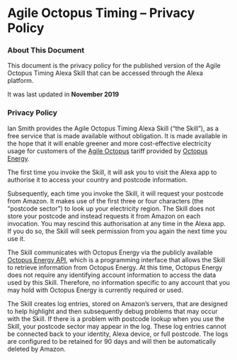 # Agile Octopus Timing – Privacy Policy

### About This Document
This document is the privacy policy for the published version of the Agile Octopus Timing Alexa Skill that can be accessed through the Alexa platform.

It was last updated in **November 2019**

### Privacy Policy
Ian Smith provides the Agile Octopus Timing Alexa Skill (“the Skill”), as a free service that is made available without obligation. It is made available in the hope that it will enable greener and more cost-effective electricity usage for customers of the [Agile Octopus][1] tariff provided by [Octopus Energy][2].

The first time you invoke the Skill, it will ask you to visit the Alexa app to authorise it to access your country and postcode information.

Subsequently, each time you invoke the Skill, it will request your postcode from Amazon. It makes use of the first three or four characters (the “postcode sector”) to look up your electricity region. The Skill does not store your postcode and instead requests it from Amazon on each invocation. You may rescind this authorisation at any time in the Alexa app. If you do so, the Skill will seek permission from you again the next time you use it.

The Skill communicates with Octopus Energy via the publicly available [Octopus Energy API][3], which is a programming interface that allows the Skill to retrieve information from Octopus Energy. At this time, Octopus Energy does not require any identifying account information to access the data used by this Skill. Therefore, no information specific to any account that you may hold with Octopus Energy is currently required or used.

The Skill creates log entries, stored on Amazon’s servers, that are designed to help highlight and then subsequently debug problems that may occur with the Skill. If there is a problem with postcode lookup when you use the Skill, your postcode sector may appear in the log. These log entries cannot be connected back to your identity, Alexa device, or full postcode. The logs are configured to be retained for 90 days and will then be automatically deleted by Amazon.

[1]:	https://octopus.energy/agile/
[2]:	https://octopus.energy/about-us/
[3]:	https://developer.octopus.energy/docs/api/